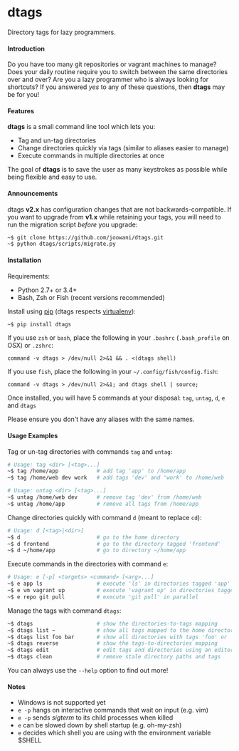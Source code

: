 # dtags 
Directory tags for lazy programmers. 

#### Introduction

Do you have too many git repositories or vagrant machines to manage? Does your 
daily routine require you to switch between the same directories over and over? 
Are you a lazy programmer who is always looking for shortcuts? If you answered
*yes* to any of these questions, then **dtags** may be for you!

#### Features

**dtags** is a small command line tool which lets you:

* Tag and un-tag directories
* Change directories quickly via tags (similar to aliases easier to manage)
* Execute commands in multiple directories at once

The goal of **dtags** is to save the user as many keystrokes as possible while
being flexible and easy to use.

#### Announcements

dtags **v2.x** has configuration changes that are not backwards-compatible. 
If you want to upgrade from **v1.x** while retaining your tags, you will need 
to run the migration script *before* you upgrade:
```bash
~$ git clone https://github.com/joowani/dtags.git
~$ python dtags/scripts/migrate.py
```

#### Installation

Requirements:
* Python 2.7+ or 3.4+
* Bash, Zsh or Fish (recent versions recommended)

Install using [pip](https://pip.pypa.io) 
(dtags respects [virtualenv](https://virtualenv.readthedocs.org)):
```bash
~$ pip install dtags
```

If you use `zsh` or `bash`, place the following in your `.bashrc` 
(`.bash_profile` on OSX) or `.zshrc`:

```command -v dtags > /dev/null 2>&1 && . <(dtags shell)```

If you use `fish`, place the following in your `~/.config/fish/config.fish`:

```command -v dtags > /dev/null 2>&1; and dtags shell | source;```

Once installed, you will have 5 commands at your disposal: 
`tag`, `untag`, `d`, `e` and `dtags`

Please ensure you don't have any aliases with the same names.

#### Usage Examples

Tag or un-tag directories with commands `tag` and `untag`:
```bash
# Usage: tag <dir> [<tag>...]
~$ tag /home/app            # add tag 'app' to /home/app
~$ tag /home/web dev work   # add tags 'dev' and 'work' to /home/web
```
```bash
# Usage: untag <dir> [<tag>...]
~$ untag /home/web dev      # remove tag 'dev' from /home/web
~$ untag /home/app          # remove all tags from /home/app 
```

Change directories quickly with command `d` (meant to replace `cd`):
```bash
# Usage: d [<tag>|<dir>]
~$ d                        # go to the home directory 
~$ d frontend               # go to the directory tagged 'frontend'
~$ d ~/home/app             # go to directory ~/home/app 
```

Execute commands in the directories with command `e`:
```bash
# Usage: e [-p] <targets> <command> [<arg>...]
~$ e app ls                 # execute 'ls' in directories tagged 'app'
~$ e vm vagrant up          # execute 'vagrant up' in directories tagged 'vm'
~$ e repo git pull          # execute 'git pull' in parallel
```

Manage the tags with command `dtags`:
```bash
~$ dtags				    # show the directories-to-tags mapping
~$ dtags list ~             # show all tags mapped to the home directory
~$ dtags list foo bar       # show all directories with tags 'foo' or 'bar'
~$ dtags reverse            # show the tags-to-directories mapping
~$ dtags edit               # edit tags and directories using an editor
~$ dtags clean              # remove stale directory paths and tags
```

You can always use the `--help` option to find out more!

#### Notes

* Windows is not supported yet
* `e -p` hangs on interactive commands that wait on input (e.g. vim)
* `e -p` sends *sigterm* to its child processes when killed
* `e` can be slowed down by shell startup (e.g. oh-my-zsh)
* `e` decides which shell you are using with the environment variable $SHELL

